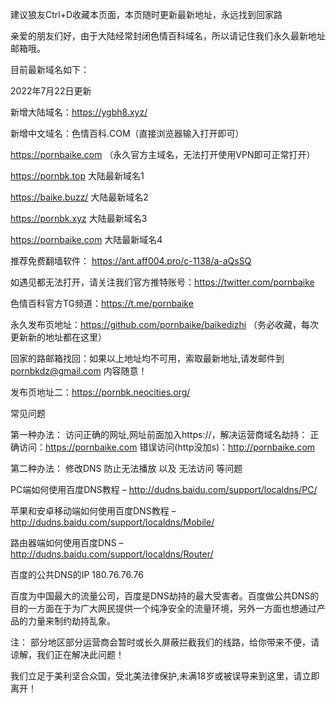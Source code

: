 建议狼友Ctrl+D收藏本页面，本页随时更新最新地址，永远找到回家路

亲爱的朋友们好，由于大陆经常封闭色情百科域名，所以请记住我们永久最新地址邮箱哦。

目前最新域名如下：

2022年7月22日更新

新增大陆域名：https://ygbh8.xyz/


新增中文域名：色情百科.COM（直接浏览器输入打开即可）


https://pornbaike.com  （永久官方主域名，无法打开使用VPN即可正常打开）




https://pornbk.top   大陆最新域名1



https://baike.buzz/  大陆最新域名2

https://pornbk.xyz 
大陆最新域名3



https://pornbaike.com 
大陆最新域名4

推荐免费翻墙软件：
https://ant.aff004.pro/c-1138/a-aQsSQ

如遇见都无法打开，请关注我们官方推特账号：https://twitter.com/pornbaike 

色情百科官方TG频道：https://t.me/pornbaike  

永久发布页地址：https://github.com/pornbaike/baikedizhi （务必收藏，每次更新新的地址都在这里）


回家的路邮箱找回：如果以上地址均不可用，索取最新地址,请发邮件到 pornbkdz@gmail.com 内容随意！


发布页地址二：https://pornbk.neocities.org/


常见问题

第一种办法： 访问正确的网址,网址前面加入https://，解决运营商域名劫持：
正确访问：https://pornbaike.com
错误访问(http没加s)：http://pornbaike.com   



第二种办法： 修改DNS 防止无法播放 以及 无法访问
等问题 




PC端如何使用百度DNS教程 – http://dudns.baidu.com/support/localdns/PC/

苹果和安卓移动端如何使用百度DNS教程 – http://dudns.baidu.com/support/localdns/Mobile/

路由器端如何使用百度DNS – http://dudns.baidu.com/support/localdns/Router/

百度的公共DNS的IP 180.76.76.76


百度为中国最大的流量公司，百度是DNS劫持的最大受害者。百度做公共DNS的目的一方面在于为广大网民提供一个纯净安全的流量环境，另外一方面也想通过产品的力量来制约劫持乱象。



注： 部分地区部分运营商会暂时或长久屏蔽拦截我们的线路，给你带来不便，请谅解，我们正在解决此问题！


我们立足于美利坚合众国，受北美法律保护,未满18岁或被误导来到这里，请立即离开！
